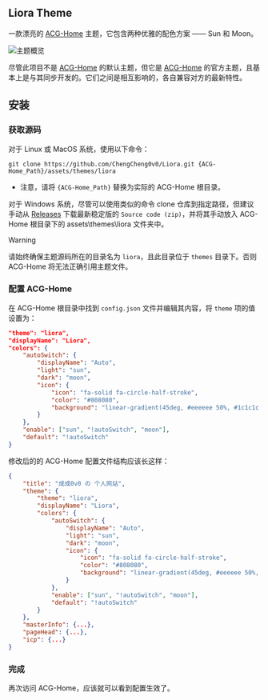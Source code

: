 ## Liora Theme

一款漂亮的 [ACG-Home](https://github.com/ChengCheng0v0/ACG-Home) 主题，它包含两种优雅的配色方案 —— Sun 和 Moon。

![主题概览](https://s2.loli.net/2024/11/10/nHRUIDs6pjLfkBz.png)

尽管此项目不是 [ACG-Home](https://github.com/ChengCheng0v0/ACG-Home) 的默认主题，但它是 [ACG-Home](https://github.com/ChengCheng0v0/ACG-Home) 的官方主题，且基本上是与其同步开发的。它们之间是相互影响的，各自兼容对方的最新特性。

## 安装

### 获取源码

对于 Linux 或 MacOS 系统，使用以下命令：

```shell
git clone https://github.com/ChengCheng0v0/Liora.git {ACG-Home_Path}/assets/themes/liora
```

- 注意，请将 `{ACG-Home_Path}` 替换为实际的 ACG-Home 根目录。

对于 Windows 系统，尽管可以使用类似的命令 clone 仓库到指定路径，但建议手动从 [Releases](https://github.com/ChengCheng0v0/Liora/releases) 下载最新稳定版的 `Source code (zip)`，并将其手动放入 ACG-Home 根目录下的 assets\themes\liora 文件夹中。

> [!WARNING]  
> 请始终确保主题源码所在的目录名为 `liora`，且此目录位于 `themes` 目录下。否则 ACG-Home 将无法正确引用主题文件。

### 配置 ACG-Home

在 ACG-Home 根目录中找到 `config.json` 文件并编辑其内容，将 `theme` 项的值设置为：

```json
"theme": "liora",
"displayName": "Liora",
"colors": {
    "autoSwitch": {
        "displayName": "Auto",
        "light": "sun",
        "dark": "moon",
        "icon": {
            "icon": "fa-solid fa-circle-half-stroke",
            "color": "#808080",
            "background": "linear-gradient(45deg, #eeeeee 50%, #1c1c1c 50%)"
        }
    },
    "enable": ["sun", "!autoSwitch", "moon"],
    "default": "!autoSwitch"
}
```

修改后的的 ACG-Home 配置文件结构应该长这样：

```json
{
    "title": "成成0v0 の 个人网站",
    "theme": {
        "theme": "liora",
        "displayName": "Liora",
        "colors": {
            "autoSwitch": {
                "displayName": "Auto",
                "light": "sun",
                "dark": "moon",
                "icon": {
                    "icon": "fa-solid fa-circle-half-stroke",
                    "color": "#808080",
                    "background": "linear-gradient(45deg, #eeeeee 50%, #1c1c1c 50%)"
                }
            },
            "enable": ["sun", "!autoSwitch", "moon"],
            "default": "!autoSwitch"
        }
    },
    "masterInfo": {...},
    "pageHead": {...},
    "icp": {...}
}
```

### 完成

再次访问 ACG-Home，应该就可以看到配置生效了。
